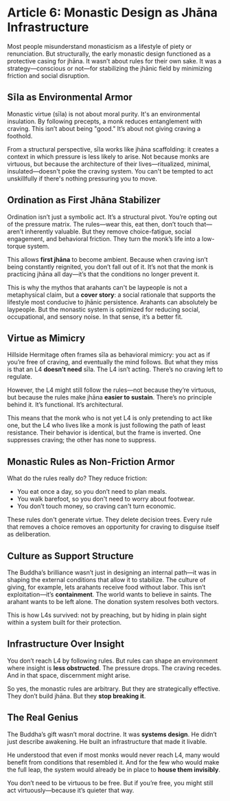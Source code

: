 # **Article 6: Monastic Design as Jhāna Infrastructure**

Most people misunderstand monasticism as a lifestyle of piety or renunciation. But structurally, the early monastic design functioned as a protective casing for jhāna. It wasn’t about rules for their own sake. It was a strategy—conscious or not—for stabilizing the jhānic field by minimizing friction and social disruption.

## Sīla as Environmental Armor

Monastic virtue (sīla) is not about moral purity. It's an environmental insulation. By following precepts, a monk reduces entanglement with craving. This isn’t about being "good." It’s about not giving craving a foothold.

From a structural perspective, sīla works like jhāna scaffolding: it creates a context in which pressure is less likely to arise. Not because monks are virtuous, but because the architecture of their lives—ritualized, minimal, insulated—doesn't poke the craving system. You can't be tempted to act unskillfully if there's nothing pressuring you to move.

## Ordination as First Jhāna Stabilizer

Ordination isn’t just a symbolic act. It’s a structural pivot. You’re opting out of the pressure matrix. The rules—wear this, eat then, don’t touch that—aren’t inherently valuable. But they remove choice-fatigue, social engagement, and behavioral friction. They turn the monk’s life into a low-torque system.

This allows **first jhāna** to become ambient. Because when craving isn’t being constantly reignited, you don’t fall out of it. It’s not that the monk is practicing jhāna all day—it’s that the conditions no longer prevent it.

This is why the mythos that arahants can't be laypeople is not a metaphysical claim, but a **cover story**: a social rationale that supports the lifestyle most conducive to jhānic persistence. Arahants can absolutely be laypeople. But the monastic system is optimized for reducing social, occupational, and sensory noise. In that sense, it’s a better fit.

## Virtue as Mimicry

Hillside Hermitage often frames sīla as behavioral mimicry: you act as if you’re free of craving, and eventually the mind follows. But what they miss is that an L4 **doesn’t need** sīla. The L4 isn’t acting. There’s no craving left to regulate.

However, the L4 might still follow the rules—not because they’re virtuous, but because the rules make jhāna **easier to sustain**. There’s no principle behind it. It’s functional. It’s architectural.

This means that the monk who is not yet L4 is only pretending to act like one, but the L4 who lives like a monk is just following the path of least resistance. Their behavior is identical, but the frame is inverted. One suppresses craving; the other has none to suppress.

## Monastic Rules as Non-Friction Armor

What do the rules really do? They reduce friction:
- You eat once a day, so you don’t need to plan meals.
- You walk barefoot, so you don't need to worry about footwear.
- You don’t touch money, so craving can't turn economic.

These rules don't generate virtue. They delete decision trees. Every rule that removes a choice removes an opportunity for craving to disguise itself as deliberation.

## Culture as Support Structure

The Buddha’s brilliance wasn’t just in designing an internal path—it was in shaping the external conditions that allow it to stabilize. The culture of giving, for example, lets arahants receive food without labor. This isn’t exploitation—it’s **containment**. The world wants to believe in saints. The arahant wants to be left alone. The donation system resolves both vectors.

This is how L4s survived: not by preaching, but by hiding in plain sight within a system built for their protection.

## Infrastructure Over Insight

You don’t reach L4 by following rules. But rules can shape an environment where insight is **less obstructed**. The pressure drops. The craving recedes. And in that space, discernment might arise.

So yes, the monastic rules are arbitrary. But they are strategically effective. They don’t build jhāna. But they **stop breaking it**.

## The Real Genius

The Buddha’s gift wasn’t moral doctrine. It was **systems design**. He didn’t just describe awakening. He built an infrastructure that made it livable.

He understood that even if most monks would never reach L4, many would benefit from conditions that resembled it. And for the few who would make the full leap, the system would already be in place to **house them invisibly**.

You don’t need to be virtuous to be free. But if you’re free, you might still act virtuously—because it’s quieter that way.

